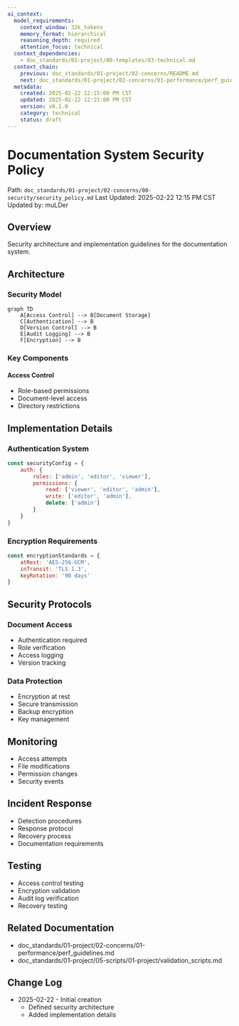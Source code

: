 ```yaml
---
ai_context:
  model_requirements:
    context_window: 32k_tokens
    memory_format: hierarchical
    reasoning_depth: required
    attention_focus: technical
  context_dependencies:
    - doc_standards/01-project/00-templates/03-technical.md
  context_chain:
    previous: doc_standards/01-project/02-concerns/README.md
    next: doc_standards/01-project/02-concerns/01-performance/perf_guidelines.md
  metadata:
    created: 2025-02-22 12:15:00 PM CST
    updated: 2025-02-22 12:15:00 PM CST
    version: v0.1.0
    category: technical
    status: draft
---
```


# Documentation System Security Policy
Path: `doc_standards/01-project/02-concerns/00-security/security_policy.md`
Last Updated: 2025-02-22 12:15 PM CST
Updated by: muLDer

## Overview
Security architecture and implementation guidelines for the documentation system.

## Architecture
### Security Model
```mermaid
graph TD
    A[Access Control] --> B[Document Storage]
    C[Authentication] --> B
    D[Version Control] --> B
    E[Audit Logging] --> B
    F[Encryption] --> B
```

### Key Components
#### Access Control
- Role-based permissions
- Document-level access
- Directory restrictions

## Implementation Details
### Authentication System
```javascript
const securityConfig = {
    auth: {
        roles: ['admin', 'editor', 'viewer'],
        permissions: {
            read: ['viewer', 'editor', 'admin'],
            write: ['editor', 'admin'],
            delete: ['admin']
        }
    }
}
```

### Encryption Requirements
```javascript
const encryptionStandards = {
    atRest: 'AES-256-GCM',
    inTransit: 'TLS 1.3',
    keyRotation: '90 days'
}
```

## Security Protocols
### Document Access
- Authentication required
- Role verification
- Access logging
- Version tracking

### Data Protection
- Encryption at rest
- Secure transmission
- Backup encryption
- Key management

## Monitoring
- Access attempts
- File modifications
- Permission changes
- Security events

## Incident Response
- Detection procedures
- Response protocol
- Recovery process
- Documentation requirements

## Testing
- Access control testing
- Encryption validation
- Audit log verification
- Recovery testing

## Related Documentation
- doc_standards/01-project/02-concerns/01-performance/perf_guidelines.md
- doc_standards/01-project/05-scripts/01-project/validation_scripts.md

## Change Log
- 2025-02-22 - Initial creation
  - Defined security architecture
  - Added implementation details